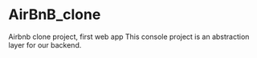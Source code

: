 # AirBnB_clone
Airbnb clone project, first web app
This console project is an abstraction layer for our backend.
